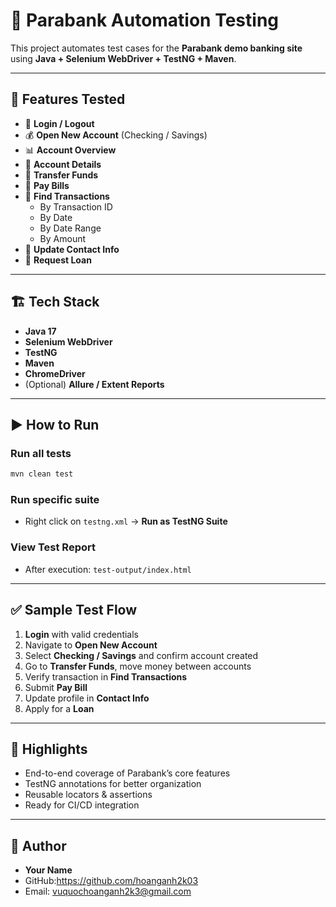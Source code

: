 # 🏦 Parabank Automation Testing

This project automates test cases for the **Parabank demo banking site** using **Java + Selenium WebDriver + TestNG + Maven**.

---

## 📌 Features Tested

- 🔑 **Login / Logout**
- 💰 **Open New Account** (Checking / Savings)
- 📊 **Account Overview**
- 📄 **Account Details**
- 🔄 **Transfer Funds**
- 🧾 **Pay Bills**
- 🔎 **Find Transactions**
  - By Transaction ID
  - By Date
  - By Date Range
  - By Amount
- 📝 **Update Contact Info**
- 🏦 **Request Loan**

---

## 🏗️ Tech Stack

- **Java 17**
- **Selenium WebDriver**
- **TestNG**
- **Maven**
- **ChromeDriver**
- (Optional) **Allure / Extent Reports**

---

## ▶️ How to Run

### Run all tests
```bash
mvn clean test
```

### Run specific suite
- Right click on `testng.xml` → **Run as TestNG Suite**

### View Test Report
- After execution: `test-output/index.html`

---

## ✅ Sample Test Flow

1. **Login** with valid credentials  
2. Navigate to **Open New Account**  
3. Select **Checking / Savings** and confirm account created  
4. Go to **Transfer Funds**, move money between accounts  
5. Verify transaction in **Find Transactions**  
6. Submit **Pay Bill**  
7. Update profile in **Contact Info**  
8. Apply for a **Loan**

---

## 🌟 Highlights

- End-to-end coverage of Parabank’s core features  
- TestNG annotations for better organization  
- Reusable locators & assertions  
- Ready for CI/CD integration  

---

## 📧 Author
- **Your Name**
- GitHub:https://github.com/hoanganh2k03
- Email: vuquochoanganh2k3@gmail.com
